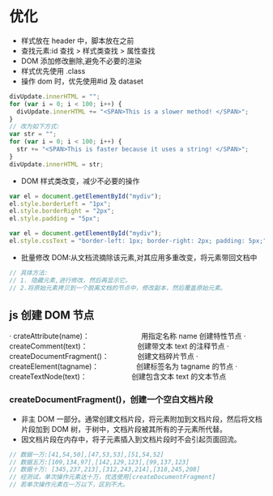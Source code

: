 # 优化

- 样式放在 header 中，脚本放在</body>之前
- 查找元素:id 查找 > 样式类查找 > 属性查找
- DOM 添加修改删除,避免不必要的渲染
- 样式优先使用 .class
- 操作 dom 时，优先使用#id 及 dataset
```js
divUpdate.innerHTML = "";
for (var i = 0; i < 100; i++) {
  divUpdate.innerHTML += "<SPAN>This is a slower method! </SPAN>";
}
// 改为如下方式:
var str = "";
for (var i = 0; i < 100; i++) {
  str += "<SPAN>This is faster because it uses a string! </SPAN>";
}
divUpdate.innerHTML = str;
```

- DOM 样式类改变，减少不必要的操作

```js
var el = document.getElementById("mydiv");
el.style.borderLeft = "1px";
el.style.borderRight = "2px";
el.style.padding = "5px";

var el = document.getElementById("mydiv");
el.style.cssText = "border-left: 1px; border-right: 2px; padding: 5px;";
```

- 批量修改 DOM:从文档流摘除该元素,对其应用多重改变，将元素带回文档中

```js
// 具体方法:
// 1. 隐藏元素,进行修改，然后再显示它。
// 2.将原始元素拷贝到一个脱离文档的节点中，修改副本，然后覆盖原始元素。
```

## js 创建 DOM 节点

· crateAttribute(name)：　　　　　 　　用指定名称 name 创建特性节点
· createComment(text)：　　　　　　　创建带文本 text 的注释节点
· createDocumentFragment()：　　　　创建文档碎片节点
· createElement(tagname)：　　　　　 创建标签名为 tagname 的节点
· createTextNode(text)：　　　　　　 创建包含文本 text 的文本节点

### createDocumentFragment()，创建一个空白文档片段

- 非主 DOM 一部分。通常创建文档片段，将元素附加到文档片段，然后将文档片段加到 DOM 树，于树中，文档片段被其所有的子元素所代替。
- 因文档片段在内存中，将子元素插入到文档片段时不会引起页面回流。

```js
// 数据一万:[41,54,50],[47,53,53],[51,54,52]
// 数据五万:[109,134,97],[142,129,123],[99,137,123]
// 数据十万: [345,237,213],[312,243,214],[318,245,208]
// 经测试，单次操作元素达十万，优选使用[createDocumentFragment]
// 若单次操作元素在一万以下，区别不大。
```


